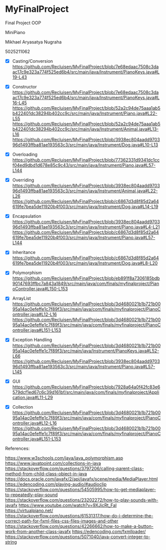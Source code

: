 # MyFinalProject
Final Project OOP

MiniPiano

Mikhael Aryasatya Nugraha

5025211062

- [x] Casting/Conversion
https://github.com/Recluisen/MyFinalProject/blob/7e68edaac7508c3daac17c9e323a774f525ed6b4/src/main/java/Instrument/PianoKeys.java#L19-L43


- [x] Constructor
https://github.com/Recluisen/MyFinalProject/blob/7e68edaac7508c3daac17c9e323a774f525ed6b4/src/main/java/Instrument/PianoKeys.java#L16-L45
https://github.com/Recluisen/MyFinalProject/blob/52a2c94de75aaa1ab5b422401dc38294b402cc9c/src/main/java/Instrument/Piano.java#L22-L55
https://github.com/Recluisen/MyFinalProject/blob/52a2c94de75aaa1ab5b422401dc38294b402cc9c/src/main/java/Instrument/Animal.java#L13-L16
https://github.com/Recluisen/MyFinalProject/blob/3938ec804aadd970396d1493ffba81ae193563c3/src/main/java/Instrument/Dog.java#L10-L13


- [X] Overloading
https://github.com/Recluisen/MyFinalProject/blob/77362331d9341dc1ccf04ed9dbd1d678e85c9c43/src/main/java/Instrument/Piano.java#L57-L144


- [x] Overriding
https://github.com/Recluisen/MyFinalProject/blob/3938ec804aadd970396d1493ffba81ae193563c3/src/main/java/Instrument/Animal.java#L22-L26
https://github.com/Recluisen/MyFinalProject/blob/c6867d3d8f85d2a64619fe7bea5de11920b4f003/src/main/java/Instrument/Dog.java#L14-L19


- [x] Encapsulation
https://github.com/Recluisen/MyFinalProject/blob/3938ec804aadd970396d1493ffba81ae193563c3/src/main/java/Instrument/Piano.java#L4-L21
https://github.com/Recluisen/MyFinalProject/blob/c6867d3d8f85d2a64619fe7bea5de11920b4f003/src/main/java/Instrument/Piano.java#L57-L144


- [x] Inheritance
https://github.com/Recluisen/MyFinalProject/blob/c6867d3d8f85d2a64619fe7bea5de11920b4f003/src/main/java/Instrument/Dog.java#L8-L20


- [x] Polymorphism
https://github.com/Recluisen/MyFinalProject/blob/eb891f8a7306185bdb90147693ffbc7a843a1849/src/main/java/com/finals/myfinalproject/PianoController.java#L150-L153


- [x] ArrayList
https://github.com/Recluisen/MyFinalProject/blob/3d4680021b1b721b0095a14ac0efeffe1c7f89f3/src/main/java/com/finals/myfinalproject/PianoController.java#L12-L16
https://github.com/Recluisen/MyFinalProject/blob/3d4680021b1b721b0095a14ac0efeffe1c7f89f3/src/main/java/com/finals/myfinalproject/PianoController.java#L151-L153


- [x] Exception Handling
https://github.com/Recluisen/MyFinalProject/blob/3d4680021b1b721b0095a14ac0efeffe1c7f89f3/src/main/java/Instrument/PianoKeys.java#L52-L66
https://github.com/Recluisen/MyFinalProject/blob/3938ec804aadd970396d1493ffba81ae193563c3/src/main/java/Instrument/Piano.java#L57-L145


- [x] GUI
https://github.com/Recluisen/MyFinalProject/blob/7928a64a0f42fc83e6579dcf1ed67c6c39d161bf/src/main/java/com/finals/myfinalproject/Application.java#L11-L29


- [x] Collection
https://github.com/Recluisen/MyFinalProject/blob/3d4680021b1b721b0095a14ac0efeffe1c7f89f3/src/main/java/com/finals/myfinalproject/PianoController.java#L12-L16
https://github.com/Recluisen/MyFinalProject/blob/3d4680021b1b721b0095a14ac0efeffe1c7f89f3/src/main/java/com/finals/myfinalproject/PianoController.java#L151-L153





References:

https://www.w3schools.com/java/java_polymorphism.asp
https://www.javatpoint.com/collections-in-java
https://stackoverflow.com/questions/3797206/calling-parent-class-method-from-child-class-object-in-java
https://docs.oracle.com/javafx/2/api/javafx/scene/media/MediaPlayer.html
https://edencoding.com/playing-audio/#audioclip
https://stackoverflow.com/questions/54505995/how-to-get-mediaplayer-to-repeatedly-play-sound
https://stackoverflow.com/questions/23202272/how-to-play-sounds-with-javafx
https://www.youtube.com/watch?v=9XJicRt_FaI
https://virtualpiano.net/
https://stackoverflow.com/questions/61531317/how-do-i-determine-the-correct-path-for-fxml-files-css-files-images-and-other
https://stackoverflow.com/questions/42266662/how-to-make-a-button-work-from-another-class-javafx
https://edencoding.com/fxmlloader/
https://stackoverflow.com/questions/5071040/java-convert-integer-to-string
